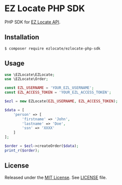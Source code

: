 EZ Locate PHP SDK
============================

PHP SDK for [EZ Locate API](https://www.ezlocate.us/docs/api/).

## Installation
```term
$ composer require ezlocate/ezlocate-php-sdk
```

## Usage
```php
use \EZLocate\EZLocate;
use \EZLocate\Order;

const EZL_USERNAME = 'YOUR_EZL_USERNAME';
const EZL_ACCESS_TOKEN = 'YOUR_EZL_ACCESS_TOKEN';

$ezl = new EZLocate(EZL_USERNAME, EZL_ACCESS_TOKEN);

$data = [
    'person' => [
        'firstname' => 'John',
        'lastname' => 'Doe',
        'ssn' => 'XXXX'
    ]
];

$order = $ezl->createOrder($data);
print_r($order);
```

## License
Released under the [MIT License](http://opensource.org/licenses/MIT).
See [LICENSE](LICENSE) file.